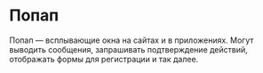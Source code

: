 # Попап

Попап — всплывающие окна на сайтах и в приложениях. Могут выводить сообщения, запрашивать подтверждение действий, отображать формы для регистрации и так далее.

